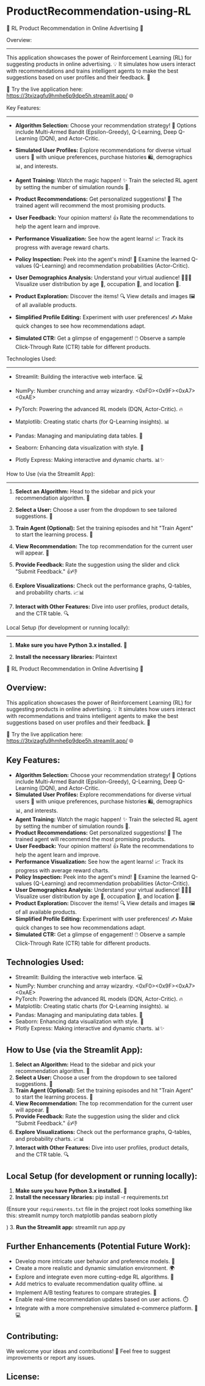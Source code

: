 # ProductRecommendation-using-RL

🛒 RL Product Recommendation in Online Advertising 🤖



Overview:

--------

This application showcases the power of Reinforcement Learning (RL) for suggesting products in online advertising. 💡 It simulates how users interact with recommendations and trains intelligent agents to make the best suggestions based on user profiles and their feedback. 🧠



🚀 Try the live application here: https://3txizagfu9hmhe6p9dpe5h.streamlit.app/ 🌐



Key Features:

-------------

- **Algorithm Selection:** Choose your recommendation strategy! 🤔 Options include Multi-Armed Bandit (Epsilon-Greedy), Q-Learning, Deep Q-Learning (DQN), and Actor-Critic.

- **Simulated User Profiles:** Explore recommendations for diverse virtual users 👤 with unique preferences, purchase histories 🛍️, demographics 📊, and interests.

- **Agent Training:** Watch the magic happen! ✨ Train the selected RL agent by setting the number of simulation rounds 🔄.

- **Product Recommendations:** Get personalized suggestions! 🎁 The trained agent will recommend the most promising products.

- **User Feedback:** Your opinion matters! 👍 Rate the recommendations to help the agent learn and improve.

- **Performance Visualization:** See how the agent learns! 📈 Track its progress with average reward charts.

- **Policy Inspection:** Peek into the agent's mind! 👀 Examine the learned Q-values (Q-Learning) and recommendation probabilities (Actor-Critic).

- **User Demographics Analysis:** Understand your virtual audience! 🧑‍🤝‍🧑 Visualize user distribution by age 🎂, occupation 💼, and location 📍.

- **Product Exploration:** Discover the items! 🔍 View details and images 🖼️ of all available products.

- **Simplified Profile Editing:** Experiment with user preferences! ✍️ Make quick changes to see how recommendations adapt.

- **Simulated CTR:** Get a glimpse of engagement! 🖱️ Observe a sample Click-Through Rate (CTR) table for different products.



Technologies Used:

------------------

- Streamlit: Building the interactive web interface. 💻

- NumPy: Number crunching and array wizardry. <0xF0><0x9F><0xA7><0xAE>

- PyTorch: Powering the advanced RL models (DQN, Actor-Critic). 🔥

- Matplotlib: Creating static charts (for Q-Learning insights). 📊

- Pandas: Managing and manipulating data tables. 🐼

- Seaborn: Enhancing data visualization with style. 🎨

- Plotly Express: Making interactive and dynamic charts. 📊✨



How to Use (via the Streamlit App):

-----------------------------------

1. **Select an Algorithm:** Head to the sidebar and pick your recommendation algorithm. 🤔

2. **Select a User:** Choose a user from the dropdown to see tailored suggestions. 👤

3. **Train Agent (Optional):** Set the training episodes and hit "Train Agent" to start the learning process. 🚀

4. **View Recommendation:** The top recommendation for the current user will appear. 🎁

5. **Provide Feedback:** Rate the suggestion using the slider and click "Submit Feedback." 👍👎

6. **Explore Visualizations:** Check out the performance graphs, Q-tables, and probability charts. 📈📊

7. **Interact with Other Features:** Dive into user profiles, product details, and the CTR table. 🔍



Local Setup (for development or running locally):

------------------------------------------------

1. **Make sure you have Python 3.x installed.** 🐍

2. **Install the necessary libraries:**
Plaintext

🛒 RL Product Recommendation in Online Advertising 🤖

Overview:
--------
This application showcases the power of Reinforcement Learning (RL) for suggesting products in online advertising. 💡 It simulates how users interact with recommendations and trains intelligent agents to make the best suggestions based on user profiles and their feedback. 🧠

🚀 Try the live application here: https://3txizagfu9hmhe6p9dpe5h.streamlit.app/ 🌐

Key Features:
-------------
- **Algorithm Selection:** Choose your recommendation strategy! 🤔 Options include Multi-Armed Bandit (Epsilon-Greedy), Q-Learning, Deep Q-Learning (DQN), and Actor-Critic.
- **Simulated User Profiles:** Explore recommendations for diverse virtual users 👤 with unique preferences, purchase histories 🛍️, demographics 📊, and interests.
- **Agent Training:** Watch the magic happen! ✨ Train the selected RL agent by setting the number of simulation rounds 🔄.
- **Product Recommendations:** Get personalized suggestions! 🎁 The trained agent will recommend the most promising products.
- **User Feedback:** Your opinion matters! 👍 Rate the recommendations to help the agent learn and improve.
- **Performance Visualization:** See how the agent learns! 📈 Track its progress with average reward charts.
- **Policy Inspection:** Peek into the agent's mind! 👀 Examine the learned Q-values (Q-Learning) and recommendation probabilities (Actor-Critic).
- **User Demographics Analysis:** Understand your virtual audience! 🧑‍🤝‍🧑 Visualize user distribution by age 🎂, occupation 💼, and location 📍.
- **Product Exploration:** Discover the items! 🔍 View details and images 🖼️ of all available products.
- **Simplified Profile Editing:** Experiment with user preferences! ✍️ Make quick changes to see how recommendations adapt.
- **Simulated CTR:** Get a glimpse of engagement! 🖱️ Observe a sample Click-Through Rate (CTR) table for different products.

Technologies Used:
------------------
- Streamlit: Building the interactive web interface. 💻
- NumPy: Number crunching and array wizardry. <0xF0><0x9F><0xA7><0xAE>
- PyTorch: Powering the advanced RL models (DQN, Actor-Critic). 🔥
- Matplotlib: Creating static charts (for Q-Learning insights). 📊
- Pandas: Managing and manipulating data tables. 🐼
- Seaborn: Enhancing data visualization with style. 🎨
- Plotly Express: Making interactive and dynamic charts. 📊✨

How to Use (via the Streamlit App):
-----------------------------------
1. **Select an Algorithm:** Head to the sidebar and pick your recommendation algorithm. 🤔
2. **Select a User:** Choose a user from the dropdown to see tailored suggestions. 👤
3. **Train Agent (Optional):** Set the training episodes and hit "Train Agent" to start the learning process. 🚀
4. **View Recommendation:** The top recommendation for the current user will appear. 🎁
5. **Provide Feedback:** Rate the suggestion using the slider and click "Submit Feedback." 👍👎
6. **Explore Visualizations:** Check out the performance graphs, Q-tables, and probability charts. 📈📊
7. **Interact with Other Features:** Dive into user profiles, product details, and the CTR table. 🔍

Local Setup (for development or running locally):
------------------------------------------------
1. **Make sure you have Python 3.x installed.** 🐍
2. **Install the necessary libraries:**
pip install -r requirements.txt

(Ensure your `requirements.txt` file in the project root looks something like this:
streamlit
numpy
torch
matplotlib
pandas
seaborn
plotly

)
3. **Run the Streamlit app:**
streamlit run app.py


Further Enhancements (Potential Future Work):
---------------------------------------------
- Develop more intricate user behavior and preference models. 🧠
- Create a more realistic and dynamic simulation environment. 🌍
- Explore and integrate even more cutting-edge RL algorithms. 🔬
- Add metrics to evaluate recommendation quality offline. 📊
- Implement A/B testing features to compare strategies. 🧪
- Enable real-time recommendation updates based on user actions. ⏱️
- Integrate with a more comprehensive simulated e-commerce platform. 🛒💻

Contributing:
-------------
We welcome your ideas and contributions! 🙏 Feel free to suggest improvements or report any issues.

License:
--------
